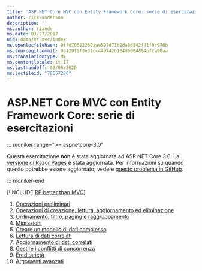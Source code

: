 ```yaml
---
title: 'ASP.NET Core MVC con Entity Framework Core: serie di esercitazioni'
author: rick-anderson
description: ''
ms.author: riande
ms.date: 03/27/2017
uid: data/ef-mvc/index
ms.openlocfilehash: 9ff070022260aae597d71b2da8d342f41f0c976b
ms.sourcegitcommit: 9a129f5f3e31cc449742b164d5004894bfca90aa
ms.translationtype: MT
ms.contentlocale: it-IT
ms.lasthandoff: 03/06/2020
ms.locfileid: "78657290"
---
```

# <a name="aspnet-core-mvc-with-ef-core---tutorial-series"></a>ASP.NET Core MVC con Entity Framework Core: serie di esercitazioni

::: moniker range=">= aspnetcore-3.0"

Questa esercitazione **non** è stata aggiornata ad ASP.NET Core 3.0. La [versione di Razor Pages](xref:data/ef-rp/intro) è stata aggiornata. Per informazioni su quando questo potrebbe essere aggiornato, vedere [questo problema in GitHub](https://github.com/dotnet/AspNetCore.Docs/issues/13920).

::: moniker-end

[!INCLUDE [RP better than MVC](../../includes/RP-EF/rp-over-mvc.md)]

1. [Operazioni preliminari](xref:data/ef-mvc/intro)
1. [Operazioni di creazione, lettura, aggiornamento ed eliminazione](xref:data/ef-mvc/crud)
1. [Ordinamento, filtro, paging e raggruppamento](xref:data/ef-mvc/sort-filter-page)
1. [Migrazioni](xref:data/ef-mvc/migrations)
1. [Creare un modello di dati complesso](xref:data/ef-mvc/complex-data-model)
1. [Lettura di dati correlati](xref:data/ef-mvc/read-related-data)
1. [Aggiornamento di dati correlati](xref:data/ef-mvc/update-related-data)
1. [Gestire i conflitti di concorrenza](xref:data/ef-mvc/concurrency)
1. [Ereditarietà](xref:data/ef-mvc/inheritance)
1. [Argomenti avanzati](xref:data/ef-mvc/advanced)
